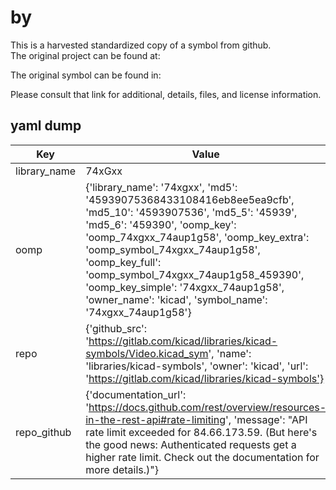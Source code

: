 #  by   
This is a harvested standardized copy of a symbol from github.  
The original project can be found at:  
  
The original symbol can be found in:

Please consult that link for additional, details, files, and license information.  
## yaml dump  
| Key | Value |  
| --- | --- |  
| library_name | 74xGxx |  
| oomp | {'library_name': '74xgxx', 'md5': '45939075368433108416eb8ee5ea9cfb', 'md5_10': '4593907536', 'md5_5': '45939', 'md5_6': '459390', 'oomp_key': 'oomp_74xgxx_74aup1g58', 'oomp_key_extra': 'oomp_symbol_74xgxx_74aup1g58', 'oomp_key_full': 'oomp_symbol_74xgxx_74aup1g58_459390', 'oomp_key_simple': '74xgxx_74aup1g58', 'owner_name': 'kicad', 'symbol_name': '74xgxx_74aup1g58'} |  
| repo | {'github_src': 'https://gitlab.com/kicad/libraries/kicad-symbols/Video.kicad_sym', 'name': 'libraries/kicad-symbols', 'owner': 'kicad', 'url': 'https://gitlab.com/kicad/libraries/kicad-symbols'} |  
| repo_github | {'documentation_url': 'https://docs.github.com/rest/overview/resources-in-the-rest-api#rate-limiting', 'message': "API rate limit exceeded for 84.66.173.59. (But here's the good news: Authenticated requests get a higher rate limit. Check out the documentation for more details.)"} |  

